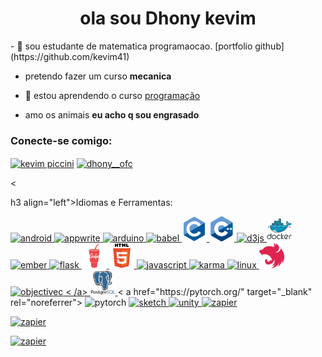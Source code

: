 <h1 align="center">ola sou Dhony kevim</h1>
- 🔭 sou estudante de matematica programaocao. [portfolio github](https://github.com/kevim41)

- pretendo fazer um curso **mecanica**

- 🤝 estou aprendendo o curso [programação](https://www.youtube.com/watch?v=vvThhk2btO8 )

- amo os animais **eu acho q sou engrasado**

<h3 align="left">Conecte-se comigo:</h3>
<p align="left">
<a href="https://fb.com /kevim piccini" target="blank"><img align="center" src="https://raw.githubusercontent.com/rahuldkjain/github-profile-readme-generator/master/src/images/icons/Social/ facebook.svg" alt="kevim piccini" height="30" width="40" /></a>
<a href="https://instagram.com/dhony__ofc" target="blank"><img align="center" src="https://raw.githubusercontent.com/rahuldkjain/github-profile-readme-generator /master/src/images/icons/Social/instagram.svg" alt="dhony__ofc" height="30" width="40" /></a> </p>
<

h3 align="left">Idiomas e Ferramentas:</h3>
<p align="left"> <a href="https://developer.android.com" target="_blank" rel="noreferrer"> <img src="https://raw.githubusercontent.com/devicons /devicon/master/icons/android/android-original-wordmark.svg" alt="android" width="40" height="40"/> </a> <a href="https://appwrite.io " target="_blank" rel="noreferrer"> <img src="https://www.vectorlogo.zone/logos/appwriteio/appwriteio-icon.svg" alt="appwrite" width="40" height=" 40"/> </a> <a href="https://www.arduino.cc/" target="_blank" rel="noreferrer"> <img src="https://cdn.worldvectorlogo.com/logos/arduino-1.svg" alt="arduino" width="40" height="40"/> </a> <a href="https://babeljs.io/" target=" _blank" rel="noreferrer"> <img src="https://www.vectorlogo.zone/logos/babeljs/babeljs-icon.svg" alt="babel" width="40" height="40"/> </a> <a href="https://www.cprogramming.com/" target="_blank" rel="noreferrer"> <img src="https://raw.githubusercontent.com/devicons/devicon/ master/icons/c/c-original.svg" alt="c" width="40" height="40"/> </a> <a href="https://www.w3schools.com/cpp/ "alvo="_blank" rel="noreferrer"> <img src="https://raw.githubusercontent.com/devicons/devicon/master/icons/cplusplus/cplusplus-original.svg" alt="cplusplus" width="40" height ="40"/> </a> <a href="https://d3js.org/" target="_blank" rel="noreferrer"> <img src="https://raw.githubusercontent.com/ devicons/devicon/master/icons/d3js/d3js-original.svg" alt="d3js" width="40" height="40"/> </a> <a href="https://www.docker. com/" target="_blank" rel="noreferrer"> <img src="https://raw.githubusercontent.com/devicons/devicon/master/icons/docker/docker-original-wordmark.svg" alt="docker" width="40" height="40"/> </a> <a href="https://emberjs.com/" target="_blank" rel="noreferrer"> <img src="https: //raw.githubusercontent.com/devicons/devicon/master/icons/ember/ember-original-wordmark.svg" alt="ember" width="40" height="40"/> </a> <a href ="https://flask.palletsprojects.com/" target="_blank" rel="noreferrer"> <img src="https://www.vectorlogo.zone/logos/pocoo_flask/pocoo_flask-icon.svg" alt ="flask" width="40" height="40"/> </a> <a href="https://gulpjs.com" target="_blank" rel="noreferrer"><img src="https://raw.githubusercontent.com/devicons/devicon/master/icons/gulp/gulp-plain.svg" alt="gulp" width="40" height="40"/> </ a> <a href="https://www.w3.org/html/" target="_blank" rel="noreferrer"> <img src="https://raw.githubusercontent.com/devicons/devicon/ master/icons/html5/html5-original-wordmark.svg" alt="html5" width="40" height="40"/> </a> <a href="https://developer.mozilla.org/ en-US/docs/Web/JavaScript" target="_blank" rel="noreferrer"> <img src="https://raw.githubusercontent.com/devicons/devicon/master/icons/javascript/javascript-original. svg" alt="javascript" width="40" height="40"/> </a> <a href="https://karma-runner.github.io/latest/index.html" target="_blank" rel="noreferrer "> <img src="https://raw.githubusercontent.com/detain/svg-logos/780f25886640cef088af994181646db2f6b1a3f8/svg/karma.svg" alt="karma" width="40" height="40"/> </ a> <a href="https://www.linux.org/" target="_blank" rel="noreferrer"> <img src="https://raw.githubusercontent.com/devicons/devicon/master/ icons/linux/linux-original.svg" alt="linux" width="40" height="40"/> </a> <a href="https://nestjs.com/"target="_blank" rel="noreferrer"> <img src="https://raw.githubusercontent.com/devicons/devicon/master/icons/nestjs/nestjs-plain.svg" alt="nestjs" width=" 40" height="40"/> </a> <a href="https://developer.apple.com/library/archive/documentation/Cocoa/Conceptual/ProgrammingWithObjectiveC/Introduction/Introduction.html" target="_blank " rel="noreferrer"> <img src="https://www.vectorlogo.zone/logos/apple_objectivec/apple_objectivec-icon.svg" alt="objectivec" width="40" height="40"/> < /a> <a href="https://www.postgresql.org" target="_blank" rel="noreferrer"> <img src="https://raw.githubusercontent.com/devicons/devicon/master/icons/postgresql/postgresql-original-wordmark.svg" alt="postgresql" width="40" height="40"/> </a> < a href="https://pytorch.org/" target="_blank" rel="noreferrer"> <img src="https://www.vectorlogo.zone/logos/pytorch/pytorch-icon.svg" alt ="pytorch" width="40" height="40"/> </a> <a href="https://www.sketch.com/" target="_blank" rel="noreferrer"> <img src ="https://www.vectorlogo.zone/logos/sketchapp/sketchapp-icon.svg" alt="sketch" width="40" height="40"/> </a> <a href="https://unity.com/" target="_blank" rel="noreferrer"> <img src="https://www.vectorlogo.zone/logos/unity3d/unity3d-icon.svg" alt="unity" width="40" height="40"/> </a> <a href="https://zapier.com" target="_blank" rel="noreferrer"> <img src="https://www .vectorlogo.zone/logos/zapier/zapier-icon.svg" alt="zapier" width="40" height="40"/> </a> </p><a href="https://zapier.com" target="_blank" rel="noreferrer"> <img src="https://www.vectorlogo.zone/logos/zapier/zapier-icon.svg" alt ="zapier" width="40" height="40"/> </a> </p><a href="https://zapier.com" target="_blank" rel="noreferrer"> <img src="https://www.vectorlogo.zone/logos/zapier/zapier-icon.svg" alt ="zapier" width="40" height="40"/> </a> </p>
